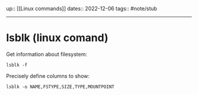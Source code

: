 up:: [[Linux commands]]
dates:: 2022-12-06
tags:: #note/stub 

---

# lsblk (linux comand)

Get information about filesystem:
```shell
lsblk -f
```

Precisely define columns to show:
```shell
lsblk -o NAME,FSTYPE,SIZE,TYPE,MOUNTPOINT
```